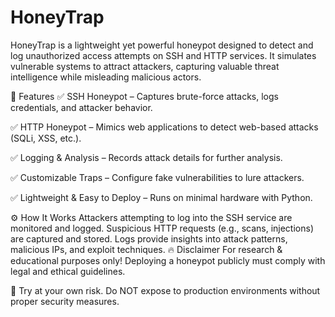 # HoneyTrap
HoneyTrap is a lightweight yet powerful honeypot designed to detect and log unauthorized access attempts on SSH and HTTP services. It simulates vulnerable systems to attract attackers, capturing valuable threat intelligence while misleading malicious actors.

🚀 Features
✅ SSH Honeypot – Captures brute-force attacks, logs credentials, and attacker behavior.

✅ HTTP Honeypot – Mimics web applications to detect web-based attacks (SQLi, XSS, etc.).

✅ Logging & Analysis – Records attack details for further analysis.

✅ Customizable Traps – Configure fake vulnerabilities to lure attackers.

✅ Lightweight & Easy to Deploy – Runs on minimal hardware with Python.

⚙️ How It Works
Attackers attempting to log into the SSH service are monitored and logged.
Suspicious HTTP requests (e.g., scans, injections) are captured and stored.
Logs provide insights into attack patterns, malicious IPs, and exploit techniques.
🔥 Disclaimer
For research & educational purposes only! Deploying a honeypot publicly must comply with legal and ethical guidelines.

📌 Try at your own risk. Do NOT expose to production environments without proper security measures.

